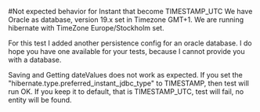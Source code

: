 #Not expected behavior for Instant that become TIMESTAMP_UTC
We have Oracle as database, version 19.x set in Timezone GMT+1.
We are running hibernate with TimeZone Europe/Stockholm set.

For this test I added another persistence config for an oracle database. I do hope you have one available for your tests, because I cannot provide you with a database.

Saving and Getting dateValues does not work as expected. 
If you set the "hibernate.type.preferred_instant_jdbc_type" to TIMESTAMP, then test will run OK. 
If you keep it to default, that is TIMESTAMP_UTC, test will fail, no entity will be found.
